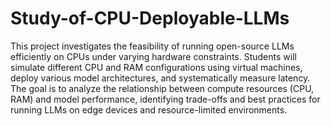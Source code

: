 # Study-of-CPU-Deployable-LLMs

This project investigates the feasibility of running open-source LLMs efficiently on CPUs under varying hardware constraints. Students will simulate different CPU and RAM configurations using virtual machines, deploy various model architectures, and systematically measure latency. The goal is to analyze the relationship between compute resources (CPU, RAM) and model performance, identifying trade-offs and best practices for running LLMs on edge devices and resource-limited environments.
